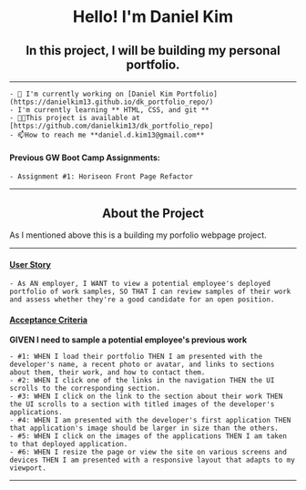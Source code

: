 <h1 align="center">Hello! I'm Daniel Kim</h1>
<h2 align="center">In this project, I will be building my personal portfolio.</h2>

<hr />

    - 🔭 I'm currently working on [Daniel Kim Portfolio] (https://danielkim13.github.io/dk_portfolio_repo/)
    - I'm currently learning ** HTML, CSS, and git **
    - 👨‍💻This project is available at [https://github.com/danielkim13/dk_portfolio_repo]
    - 📫How to reach me **daniel.d.kim13@gmail.com**

#### Previous GW Boot Camp Assignments:

    - Assignment #1: Horiseon Front Page Refactor

<hr />

<h2 align="center"><b>About the Project</b></h4>

<p>As I mentioned above this is a building my porfolio webpage project.</p>

<hr />

<h4><u>User Story</u></h4>

    - As AN employer, I WANT to view a potential employee's deployed portfolio of work samples, SO THAT I can review samples of their work and assess whether they're a good candidate for an open position.

<h4><u>Acceptance Criteria</u></h4>

<p><b>GIVEN I need to sample a potential employee's previous work</b></p>

    - #1: WHEN I load their portfolio THEN I am presented with the developer's name, a recent photo or avatar, and links to sections about them, their work, and how to contact them.
    - #2: WHEN I click one of the links in the navigation THEN the UI scrolls to the corresponding section.
    - #3: WHEN I click on the link to the section about their work THEN the UI scrolls to a section with titled images of the developer's applications.
    - #4: WHEN I am presented with the developer's first application THEN that application's image should be larger in size than the others.
    - #5: WHEN I click on the images of the applications THEN I am taken to that deployed application.
    - #6: WHEN I resize the page or view the site on various screens and devices THEN I am presented with a responsive layout that adapts to my viewport.

<hr />
